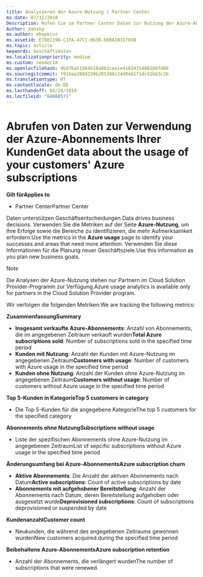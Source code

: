 ```yaml
---
title: Analysieren der Azure-Nutzung | Partner Center
ms.date: 07/12/2018
Description: Rufen Sie im Partner Center Daten zur Nutzung der Azure-Abonnements Ihrer Kunden ab.
Author: Xansky
ms.author: mhopkins
ms.assetid: E7081190-C1FA-47C1-963B-6EBA1B33703B
ms.topic: article
keywords: Geschäftsdaten
ms.localizationpriority: medium
ms.custom: seodec18
ms.openlocfilehash: 9bd76a51664b18a8b3cea1e4163415480186fd86
ms.sourcegitcommit: f916aa2884239b205398c24d04d1f1dc41b63c2b
ms.translationtype: HT
ms.contentlocale: de-DE
ms.lasthandoff: 04/28/2019
ms.locfileid: "64668571"
---
```

# <a name="get-data-about-the-usage-of-your-customers-azure-subscriptions"></a><span data-ttu-id="66a30-104">Abrufen von Daten zur Verwendung der Azure-Abonnements Ihrer Kunden</span><span class="sxs-lookup"><span data-stu-id="66a30-104">Get data about the usage of your customers' Azure subscriptions</span></span> 

<span data-ttu-id="66a30-105">**Gilt für**</span><span class="sxs-lookup"><span data-stu-id="66a30-105">**Applies to**</span></span>
- <span data-ttu-id="66a30-106">Partner Center</span><span class="sxs-lookup"><span data-stu-id="66a30-106">Partner Center</span></span>

<span data-ttu-id="66a30-107">Daten unterstützen Geschäftsentscheidungen.</span><span class="sxs-lookup"><span data-stu-id="66a30-107">Data drives business decisions.</span></span> <span data-ttu-id="66a30-108">Verwenden Sie die Metriken auf der Seite **Azure-Nutzung**, um Ihre Erfolge sowie die Bereiche zu identifizieren, die mehr Aufmerksamkeit erfordern.</span><span class="sxs-lookup"><span data-stu-id="66a30-108">Use the metrics in the **Azure usage** page to identify your successes and areas that need more attention.</span></span> <span data-ttu-id="66a30-109">Verwenden Sie diese Informationen für die Planung neuer Geschäftsziele.</span><span class="sxs-lookup"><span data-stu-id="66a30-109">Use this information as you plan new business goals.</span></span>

> [!NOTE]
> <span data-ttu-id="66a30-110">Die Analysen der Azure-Nutzung stehen nur Partnern im Cloud Solution Provider-Programm zur Verfügung.</span><span class="sxs-lookup"><span data-stu-id="66a30-110">Azure usage  analytics is available only for partners in the Cloud Solution Provider program.</span></span>

<span data-ttu-id="66a30-111">Wir verfolgen die folgenden Metriken:</span><span class="sxs-lookup"><span data-stu-id="66a30-111">We are tracking the following metrics:</span></span>

<span data-ttu-id="66a30-112">**Zusammenfassung**</span><span class="sxs-lookup"><span data-stu-id="66a30-112">**Summary**</span></span>  
 - <span data-ttu-id="66a30-113">**Insgesamt verkaufte Azure-Abonnements**: Anzahl von Abonnements, die im angegebenen Zeitraum verkauft wurden</span><span class="sxs-lookup"><span data-stu-id="66a30-113">**Total Azure subscriptions sold**: Number of subscriptions sold in the specified time period</span></span>  
 - <span data-ttu-id="66a30-114">**Kunden mit Nutzung**: Anzahl der Kunden mit Azure-Nutzung im angegebenen Zeitraum</span><span class="sxs-lookup"><span data-stu-id="66a30-114">**Customers with usage**: Number of customers with Azure usage in the specified time period</span></span>  
 - <span data-ttu-id="66a30-115">**Kunden ohne Nutzung**: Anzahl der Kunden ohne Azure-Nutzung im angegebenen Zeitraum</span><span class="sxs-lookup"><span data-stu-id="66a30-115">**Customers without usage**: Number of customers without Azure usage in the specified time period</span></span>  

<span data-ttu-id="66a30-116">**Top 5-Kunden in Kategorie**</span><span class="sxs-lookup"><span data-stu-id="66a30-116">**Top 5 customers in category**</span></span>  
 -  <span data-ttu-id="66a30-117">Die Top 5-Kunden für die angegebene Kategorie</span><span class="sxs-lookup"><span data-stu-id="66a30-117">The top 5 customers for the specified category</span></span>  

<span data-ttu-id="66a30-118">**Abonnements ohne Nutzung**</span><span class="sxs-lookup"><span data-stu-id="66a30-118">**Subscriptions without usage**</span></span>  
 -  <span data-ttu-id="66a30-119">Liste der spezifischen Abonnements ohne Azure-Nutzung im angegebenen Zeitraum</span><span class="sxs-lookup"><span data-stu-id="66a30-119">List of sepcific subscriptions without Azure usage in the specified time period</span></span>  

<span data-ttu-id="66a30-120">**Änderungsumfang bei Azure-Abonnements**</span><span class="sxs-lookup"><span data-stu-id="66a30-120">**Azure subscription churn**</span></span>  
 - <span data-ttu-id="66a30-121">**Aktive Abonnements**: Die Anzahl der aktiven Abonnements nach Datum</span><span class="sxs-lookup"><span data-stu-id="66a30-121">**Active subscriptions**: Count of active subscriptions by date</span></span>  
 - <span data-ttu-id="66a30-122">**Abonnements mit aufgehobener Bereitstellung**: Anzahl der Abonnements nach Datum, deren Bereitstellung aufgehoben oder ausgesetzt wurde</span><span class="sxs-lookup"><span data-stu-id="66a30-122">**Deprovisioned subscriptions**: Count of subscriptions deprovisioned or suspended by date</span></span>  

<span data-ttu-id="66a30-123">**Kundenanzahl**</span><span class="sxs-lookup"><span data-stu-id="66a30-123">**Customer count**</span></span>
 - <span data-ttu-id="66a30-124">Neukunden, die während des angegebenen Zeitraums gewonnen wurden</span><span class="sxs-lookup"><span data-stu-id="66a30-124">New customers acquired during the specified time period</span></span>  

<span data-ttu-id="66a30-125">**Beibehaltene Azure-Abonnements**</span><span class="sxs-lookup"><span data-stu-id="66a30-125">**Azure subscription retention**</span></span>  
 - <span data-ttu-id="66a30-126">Anzahl der Abonnements, die verlängert wurden</span><span class="sxs-lookup"><span data-stu-id="66a30-126">The number of subscriptions that were renewed.</span></span>   
  
